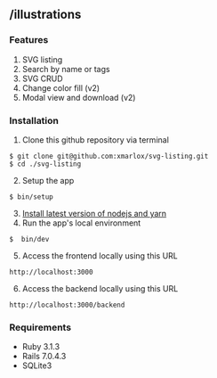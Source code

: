 ## /illustrations

### Features
1. SVG listing
2. Search by name or tags
3. SVG CRUD
4. Change color fill (v2)
5. Modal view and download (v2)

### Installation
1. Clone this github repository via terminal
```
$ git clone git@github.com:xmarlox/svg-listing.git
$ cd ./svg-listing 
```
2. Setup the app
```
$ bin/setup
```
3. [Install latest version of nodejs and yarn](https://guides.rubyonrails.org/v7.0.0/getting_started.html#installing-node-js-and-yarn)
4. Run the app's local environment
```
$  bin/dev
```
5. Access the frontend locally using this URL
```
http://localhost:3000
```
6. Access the backend locally using this URL
```
http://localhost:3000/backend
```

### Requirements
* Ruby 3.1.3
* Rails 7.0.4.3
* SQLite3
